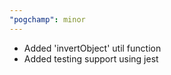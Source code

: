 ```yaml
---
"pogchamp": minor
---
```


- Added 'invertObject' util function 
- Added testing support using jest
